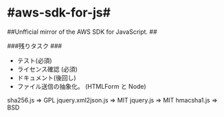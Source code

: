 #aws-sdk-for-js#
==============

##Unfficial mirror of the AWS SDK for JavaScript. ##



###残りタスク ###
* テスト(必須)
* ライセンス確認 (必須)
* ドキュメント(後回し)
* ファイル送信の抽象化。 (HTMLForm と Node)



sha256.js => GPL
jquery.xml2json.js => MIT
jquery.js => MIT
hmacsha1.js => BSD
